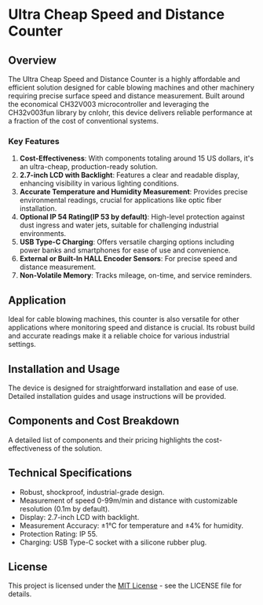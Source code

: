 # Ultra Cheap Speed and Distance Counter

## Overview
The Ultra Cheap Speed and Distance Counter is a highly affordable and efficient solution designed for cable blowing machines and other machinery requiring precise surface speed and distance measurement. Built around the economical CH32V003 microcontroller and leveraging the CH32v003fun library by cnlohr, this device delivers reliable performance at a fraction of the cost of conventional systems.

### Key Features

1. **Cost-Effectiveness**: With components totaling around 15 US dollars, it's an ultra-cheap, production-ready solution.
2. **2.7-inch LCD with Backlight**: Features a clear and readable display, enhancing visibility in various lighting conditions.
3. **Accurate Temperature and Humidity Measurement**: Provides precise environmental readings, crucial for applications like optic fiber installation.
4. **Optional IP 54 Rating(IP 53 by default)**: High-level protection against dust ingress and water jets, suitable for challenging industrial environments.
5. **USB Type-C Charging**: Offers versatile charging options including power banks and smartphones for ease of use and convenience.
6. **External or Built-In HALL Encoder Sensors**: For precise speed and distance measurement.
7. **Non-Volatile Memory**: Tracks mileage, on-time, and service reminders.

## Application
Ideal for cable blowing machines, this counter is also versatile for other applications where monitoring speed and distance is crucial. Its robust build and accurate readings make it a reliable choice for various industrial settings.

## Installation and Usage
The device is designed for straightforward installation and ease of use. Detailed installation guides and usage instructions will be provided.

## Components and Cost Breakdown
A detailed list of components and their pricing highlights the cost-effectiveness of the solution.

## Technical Specifications
- Robust, shockproof, industrial-grade design.
- Measurement of speed 0-99m/min and distance with customizable resolution (0.1m by default).
- Display: 2.7-inch LCD with backlight.
- Measurement Accuracy: ±1°C for temperature and ±4% for humidity.
- Protection Rating: IP 55.
- Charging: USB Type-C socket with a silicone rubber plug.

## License
This project is licensed under the [MIT License](LICENSE.md) - see the LICENSE file for details.

